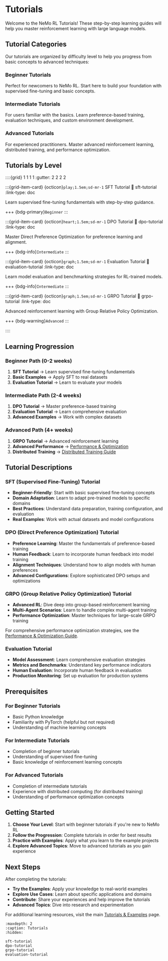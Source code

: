 # Tutorials

Welcome to the NeMo RL Tutorials! These step-by-step learning guides will help you master reinforcement learning with large language models.

## Tutorial Categories

Our tutorials are organized by difficulty level to help you progress from basic concepts to advanced techniques:

### **Beginner Tutorials**
Perfect for newcomers to NeMo RL. Start here to build your foundation with supervised fine-tuning and basic concepts.

### **Intermediate Tutorials**
For users familiar with the basics. Learn preference-based training, evaluation techniques, and custom environment development.

### **Advanced Tutorials**
For experienced practitioners. Master advanced reinforcement learning, distributed training, and performance optimization.

## Tutorials by Level

::::{grid} 1 1 1 1
:gutter: 2 2 2 2

:::{grid-item-card} {octicon}`play;1.5em;sd-mr-1` SFT Tutorial
:link: sft-tutorial
:link-type: doc

Learn supervised fine-tuning fundamentals with step-by-step guidance.

+++
{bdg-primary}`Beginner`
:::

:::{grid-item-card} {octicon}`heart;1.5em;sd-mr-1` DPO Tutorial
:link: dpo-tutorial
:link-type: doc

Master Direct Preference Optimization for preference learning and alignment.

+++
{bdg-info}`Intermediate`
:::

:::{grid-item-card} {octicon}`graph;1.5em;sd-mr-1` Evaluation Tutorial
:link: evaluation-tutorial
:link-type: doc

Learn model evaluation and benchmarking strategies for RL-trained models.

+++
{bdg-info}`Intermediate`
:::

:::{grid-item-card} {octicon}`graph;1.5em;sd-mr-1` GRPO Tutorial
:link: grpo-tutorial
:link-type: doc

Advanced reinforcement learning with Group Relative Policy Optimization.

+++
{bdg-warning}`Advanced`
:::

::::

## Learning Progression

### **Beginner Path** (0-2 weeks)
1. **SFT Tutorial** → Learn supervised fine-tuning fundamentals
2. **Basic Examples** → Apply SFT to real datasets
3. **Evaluation Tutorial** → Learn to evaluate your models

### **Intermediate Path** (2-4 weeks)
1. **DPO Tutorial** → Master preference-based training
2. **Evaluation Tutorial** → Learn comprehensive evaluation
3. **Advanced Examples** → Work with complex datasets

### **Advanced Path** (4+ weeks)
1. **GRPO Tutorial** → Advanced reinforcement learning
2. **Advanced Performance** → [Performance & Optimization](../../advanced/performance/index)
3. **Distributed Training** → [Distributed Training Guide](../../advanced/performance/distributed-training)

## Tutorial Descriptions

### **SFT (Supervised Fine-Tuning) Tutorial**
- **Beginner-Friendly**: Start with basic supervised fine-tuning concepts
- **Domain Adaptation**: Learn to adapt pre-trained models to specific domains
- **Best Practices**: Understand data preparation, training configuration, and evaluation
- **Real Examples**: Work with actual datasets and model configurations

### **DPO (Direct Preference Optimization) Tutorial**
- **Preference Learning**: Master the fundamentals of preference-based training
- **Human Feedback**: Learn to incorporate human feedback into model training
- **Alignment Techniques**: Understand how to align models with human preferences
- **Advanced Configurations**: Explore sophisticated DPO setups and optimizations

### **GRPO (Group Relative Policy Optimization) Tutorial**
- **Advanced RL**: Dive deep into group-based reinforcement learning
- **Multi-Agent Scenarios**: Learn to handle complex multi-agent training
- **Performance Optimization**: Master techniques for large-scale GRPO training

For comprehensive performance optimization strategies, see the [Performance & Optimization Guide](../../advanced/performance/index).

### **Evaluation Tutorial**
- **Model Assessment**: Learn comprehensive evaluation strategies
- **Metrics and Benchmarks**: Understand key performance indicators
- **Human Evaluation**: Incorporate human feedback in evaluation
- **Production Monitoring**: Set up evaluation for production systems

## Prerequisites

### **For Beginner Tutorials**
- Basic Python knowledge
- Familiarity with PyTorch (helpful but not required)
- Understanding of machine learning concepts

### **For Intermediate Tutorials**
- Completion of beginner tutorials
- Understanding of supervised fine-tuning
- Basic knowledge of reinforcement learning concepts

### **For Advanced Tutorials**
- Completion of intermediate tutorials
- Experience with distributed computing (for distributed training)
- Understanding of performance optimization concepts

## Getting Started

1. **Choose Your Level**: Start with beginner tutorials if you're new to NeMo RL
2. **Follow the Progression**: Complete tutorials in order for best results
3. **Practice with Examples**: Apply what you learn to the example projects
4. **Explore Advanced Topics**: Move to advanced tutorials as you gain experience

## Next Steps

After completing the tutorials:

- **Try the Examples**: Apply your knowledge to real-world examples
- **Explore Use Cases**: Learn about specific applications and domains
- **Contribute**: Share your experiences and help improve the tutorials
- **Advanced Topics**: Dive into research and experimentation

For additional learning resources, visit the main [Tutorials & Examples](../index) page.

```{toctree}
:maxdepth: 2
:caption: Tutorials
:hidden:

sft-tutorial
dpo-tutorial
grpo-tutorial
evaluation-tutorial
``` 
